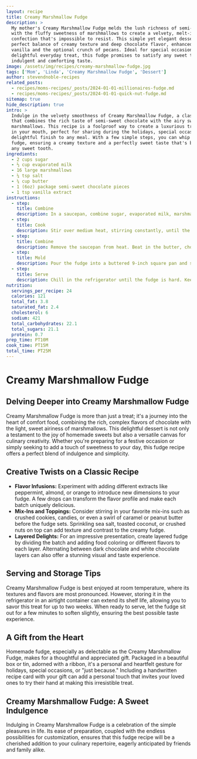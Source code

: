 ```yaml
---
layout: recipe
title: Creamy Marshmallow Fudge
description: >
  My mother's Creamy Marshmallow Fudge melds the lush richness of semi-sweet chocolate
  with the fluffy sweetness of marshmallows to create a velvety, melt-in-your-mouth
  confection that's impossible to resist. This simple yet elegant dessert offers a
  perfect balance of creamy texture and deep chocolate flavor, enhanced with a hint of
  vanilla and the optional crunch of pecans. Ideal for special occasions or as a
  delightful everyday treat, this fudge promises to satisfy any sweet tooth with its
  indulgent and comforting taste.
image: /assets/img/recipes/creamy-marshmallow-fudge.jpg
tags: ['Mom', 'Linda', 'Creamy Marshmallow Fudge', 'Dessert']
author: stevendnoble-recipes
related_posts:
  - recipes/moms-recipes/_posts/2024-01-01-millionaires-fudge.md
  - recipes/moms-recipes/_posts/2024-01-01-quick-nut-fudge.md
sitemap: true
hide_description: true
intro: >
  Indulge in the velvety smoothness of Creamy Marshmallow Fudge, a classic confection
  that combines the rich taste of semi-sweet chocolate with the airy sweetness of
  marshmallows. This recipe is a foolproof way to create a luxurious treat that melts
  in your mouth, perfect for sharing during the holidays, special occasions, or as a
  delightful finish to any meal. With a few simple steps, you can whip up this decadent
  fudge, ensuring a creamy texture and a perfectly sweet taste that's bound to satisfy
  any sweet tooth.
ingredients:
  - 2 cups sugar
  - ⅔ cup evaporated milk
  - 16 large marshmallows
  - ¼ tsp salt
  - ¼ cup butter
  - 1 (6oz) package semi-sweet chocolate pieces
  - 1 tsp vanilla extract
instructions:
  - step:
    title: Combine
    description: In a saucepan, combine sugar, evaporated milk, marshmallows, and salt.
  - step:
    title: Cook
    description: Stir over medium heat, stirring constantly, until the marshmallows and sugar have completely melted. Once bubbles cover the entire surface, continue boiling for an additional 5 minutes, still stirring.
  - step:
    title: Combine
    description: Remove the saucepan from heat. Beat in the butter, chocolate pieces, and vanilla extract until the chocolate has fully melted and the mixture is smooth.
  - step:
    title: Mold
    description: Pour the fudge into a buttered 9-inch square pan and spread evenly.
  - step:
    title: Serve
    description: Chill in the refrigerator until the fudge is hard. Keep refrigerated until ready to serve.
nutrition:
  servings_per_recipe: 24
  calories: 121
  total_fat: 3.8
  saturated_fat: 2.4
  cholesterol: 6
  sodium: 421
  total_carbohydrates: 22.1
  total_sugars: 21.1
  protein: 0.7
prep_time: PT10M
cook_time: PT15M
total_time: PT25M
---
```


# Creamy Marshmallow Fudge

## Delving Deeper into Creamy Marshmallow Fudge

Creamy Marshmallow Fudge is more than just a treat; it's a journey into the heart of comfort food, combining the rich, complex flavors of chocolate with the light, sweet airiness of marshmallows. This delightful dessert is not only a testament to the joy of homemade sweets but also a versatile canvas for culinary creativity. Whether you're preparing for a festive occasion or simply seeking to add a touch of sweetness to your day, this fudge recipe offers a perfect blend of indulgence and simplicity.

## Creative Twists on a Classic Recipe

* **Flavor Infusions:** Experiment with adding different extracts like peppermint, almond, or orange to introduce new dimensions to your fudge. A few drops can transform the flavor profile and make each batch uniquely delicious.
* **Mix-Ins and Toppings:** Consider stirring in your favorite mix-ins such as crushed cookies, candies, or even a swirl of caramel or peanut butter before the fudge sets. Sprinkling sea salt, toasted coconut, or crushed nuts on top can add texture and contrast to the creamy fudge.
* **Layered Delights:** For an impressive presentation, create layered fudge by dividing the batch and adding food coloring or different flavors to each layer. Alternating between dark chocolate and white chocolate layers can also offer a stunning visual and taste experience.

## Serving and Storage Tips

Creamy Marshmallow Fudge is best enjoyed at room temperature, where its textures and flavors are most pronounced. However, storing it in the refrigerator in an airtight container can extend its shelf life, allowing you to savor this treat for up to two weeks. When ready to serve, let the fudge sit out for a few minutes to soften slightly, ensuring the best possible taste experience.

## A Gift from the Heart

Homemade fudge, especially as delectable as the Creamy Marshmallow Fudge, makes for a thoughtful and appreciated gift. Packaged in a beautiful box or tin, adorned with a ribbon, it's a personal and heartfelt gesture for holidays, special occasions, or "just because." Including a handwritten recipe card with your gift can add a personal touch that invites your loved ones to try their hand at making this irresistible treat.

## Creamy Marshmallow Fudge: A Sweet Indulgence

Indulging in Creamy Marshmallow Fudge is a celebration of the simple pleasures in life. Its ease of preparation, coupled with the endless possibilities for customization, ensures that this fudge recipe will be a cherished addition to your culinary repertoire, eagerly anticipated by friends and family alike.
